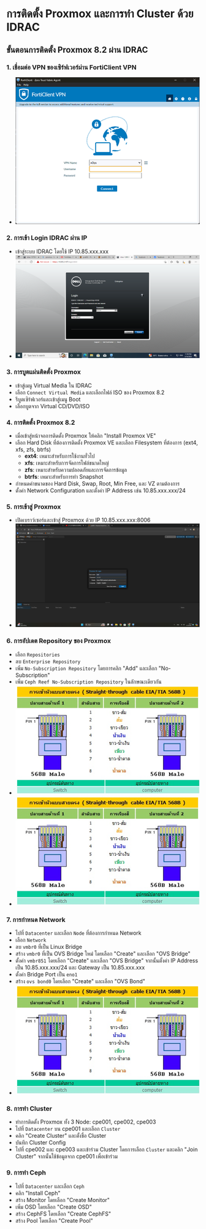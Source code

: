# การติดตั้ง Proxmox และการทำ Cluster ด้วย IDRAC

## ขั้นตอนการติดตั้ง Proxmox 8.2 ผ่าน IDRAC

### 1. เชื่อมต่อ VPN ของเซิร์ฟเวอร์ผ่าน FortiClient VPN
- ![fortiClientVPN](/image/fortiClientVPN.png)

### 2. การเข้า Login IDRAC ผ่าน IP
- เข้าสู่ระบบ IDRAC โดยใช้ IP 10.85.xxx.xxx
- ![idrac_login](/image/idrac_login.png)

### 3. การบูตแผ่นติดตั้ง Proxmox
- เข้าสู่เมนู Virtual Media ใน IDRAC
- เลือก `Connect Virtual Media` และเลือกไฟล์ ISO ของ Proxmox 8.2
- รีบูตเซิร์ฟเวอร์และเข้าสู่เมนู Boot
- เลือกบูตจาก Virtual CD/DVD/ISO

### 4. การติดตั้ง Proxmox 8.2
- เมื่อเข้าสู่หน้าจอการติดตั้ง Proxmox ให้คลิก "Install Proxmox VE"
- เลือก Hard Disk ที่ต้องการติดตั้ง Proxmox VE และเลือก Filesystem ที่ต้องการ (ext4, xfs, zfs, btrfs)
  - **ext4**: เหมาะสำหรับการใช้งานทั่วไป
  - **xfs**: เหมาะสำหรับการจัดการไฟล์ขนาดใหญ่
  - **zfs**: เหมาะสำหรับความปลอดภัยและการจัดการข้อมูล
  - **btrfs**: เหมาะสำหรับการทำ Snapshot
- กำหนดค่าขนาดของ Hard Disk, Swap, Root, Min Free, และ VZ ตามต้องการ
- ตั้งค่า Network Configuration และตั้งค่า IP Address เช่น 10.85.xxx.xxx/24

### 5. การเข้าสู่ Proxmox
- เปิดเบราว์เซอร์และเข้าสู่ Proxmox ด้วย IP 10.85.xxx.xxx:8006
- ![ProxmoxLogin](/image/ProxmoxLogin.png)

### 6. การอัปเดต Repository ของ Proxmox
- เลือก `Repositories`
- ลบ `Enterprise Repository`
- เพิ่ม `No-Subscription Repository` โดยการคลิก "Add" และเลือก "No-Subscription"
- เพิ่ม `Ceph Reef No-Subscription Repository` ในลักษณะเดียวกัน
- ![568B](/image/Straight_through_Cable_568B.jpg)
- ![568B](/image/Straight_through_Cable_568B.jpg)

### 7. การกำหนด Network
- ไปที่ `Datacenter` และเลือก `Node` ที่ต้องการกำหนด Network
- เลือก `Network`
- ลบ `vmbr0` ที่เป็น Linux Bridge
- สร้าง `vmbr0` ที่เป็น OVS Bridge ใหม่ โดยเลือก "Create" และเลือก "OVS Bridge"
- ตั้งค่า `vmbr851` โดยเลือก "Create" และเลือก "OVS Bridge" จากนั้นตั้งค่า IP Address เป็น 10.85.xxx.xxx/24 และ Gateway เป็น 10.85.xxx.xxx
- ตั้งค่า Bridge Port เป็น `eno1`
- สร้าง `ovs bond0` โดยเลือก "Create" และเลือก "OVS Bond"
- ![568B](/image/Straight_through_Cable_568B.jpg)

### 8. การทำ Cluster
- ทำการติดตั้ง Proxmox ทั้ง 3 Node: cpe001, cpe002, cpe003
- ไปที่ `Datacenter` บน cpe001 และเลือก `Cluster`
- คลิก "Create Cluster" และตั้งชื่อ Cluster
- บันทึก Cluster Config
- ไปที่ cpe002 และ cpe003 และเข้าร่วม Cluster โดยการเลือก `Cluster` และคลิก "Join Cluster" จากนั้นใช้ข้อมูลจาก cpe001 เพื่อเข้าร่วม

### 9. การทำ Ceph
- ไปที่ `Datacenter` และเลือก `Ceph`
- คลิก "Install Ceph"
- สร้าง Monitor โดยเลือก "Create Monitor"
- เพิ่ม OSD โดยเลือก "Create OSD"
- สร้าง CephFS โดยเลือก "Create CephFS"
- สร้าง Pool โดยเลือก "Create Pool"
